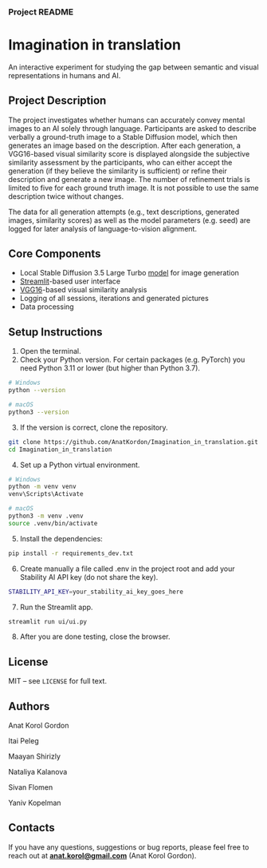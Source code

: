 ### **Project README**

# Imagination in translation
An interactive experiment for studying the gap between semantic and visual representations in humans and AI.

## Project Description
The project investigates whether humans can accurately convey mental images to an AI solely through language. Participants are asked to describe verbally a ground-truth image to a Stable Diffusion model, which then generates an image based on the description. After each generation, a VGG16-based visual similarity score is displayed alongside the subjective similarity assessment by the participants, who can either accept the generation (if they believe the similarity is sufficient) or refine their description and generate a new image. The number of refinement trials is limited to five for each ground truth image. It is not possible to use the same description twice without changes.

The data for all generation attempts (e.g., text descriptions, generated images, similarity scores) as well as the model parameters (e.g. seed) are logged for later analysis of language-to-vision alignment.

## Core Components
- Local Stable Diffusion 3.5 Large Turbo [model](https://platform.stability.ai/docs/api-reference#tag/Generate/paths/~1v2beta~1stable-image~1generate~1sd3/post) for image generation
- [Streamlit](https://streamlit.io/)-based user interface
- [VGG16](https://arxiv.org/abs/1409.1556)-based visual similarity analysis
- Logging of all sessions, iterations and generated pictures
- Data processing

## Setup Instructions
1. Open the terminal.
2. Check your Python version. For certain packages (e.g. PyTorch) you need Python 3.11 or lower (but higher than Python 3.7).
```bash
# Windows
python --version
````  
```bash
# macOS
python3 --version
````
3. If the version is correct, clone the repository.
```bash
git clone https://github.com/AnatKordon/Imagination_in_translation.git
cd Imagination_in_translation
````
4. Set up a Python virtual environment.
```bash
# Windows
python -m venv venv
venv\Scripts\Activate
````
```bash
# macOS
python3 -m venv .venv
source .venv/bin/activate
````
5. Install the dependencies:
```bash
pip install -r requirements_dev.txt
````
6. Create manually a file called .env in the project root and add your Stability AI API key (do not share the key).
```bash
STABILITY_API_KEY=your_stability_ai_key_goes_here
```` 
7. Run the Streamlit app.
```bash
streamlit run ui/ui.py
````
8. After you are done testing, close the browser.
   
## License
MIT – see `LICENSE` for full text.

## Authors
Anat Korol Gordon

Itai Peleg

Maayan Shirizly

Nataliya Kalanova

Sivan Flomen

Yaniv Kopelman

## Contacts 
If you have any questions, suggestions or bug reports, please feel free to reach out at **anat.korol@gmail.com** (Anat Korol Gordon).

